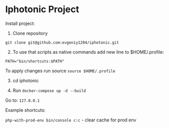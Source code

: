 Iphotonic Project
===================================

Install project:

1. Clone repository
```
git clone git@github.com:evgeniy1204/iphotonic.git
```

2. To use that scripts as native commands add new line to $HOME/.profile:
```
PATH="bin/shortcuts:$PATH"
```
To apply changes run source `source $HOME/.profile`

3. cd iphotonic

4. Run `docker-compose up -d --build`

Go to: `127.0.0.1`

Example shortcuts:

`php-with-prod-env bin/console c:c` - clear cache for prod env